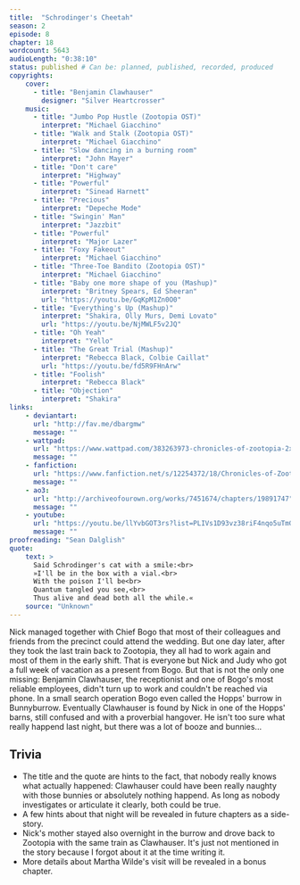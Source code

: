 ```yaml
---
title:  "Schrodinger's Cheetah"
season: 2
episode: 8
chapter: 18
wordcount: 5643
audioLength: "0:38:10"
status: published # Can be: planned, published, recorded, produced
copyrights:
    cover:
      - title: "Benjamin Clawhauser"
        designer: "Silver Heartcrosser"
    music:
      - title: "Jumbo Pop Hustle (Zootopia OST)"
        interpret: "Michael Giacchino"
      - title: "Walk and Stalk (Zootopia OST)"
        interpret: "Michael Giacchino"
      - title: "Slow dancing in a burning room"
        interpret: "John Mayer"
      - title: "Don't care"
        interpret: "Highway"
      - title: "Powerful"
        interpret: "Sinead Harnett"
      - title: "Precious"
        interpret: "Depeche Mode"
      - title: "Swingin' Man"
        interpret: "Jazzbit"
      - title: "Powerful"
        interpret: "Major Lazer"
      - title: "Foxy Fakeout"
        interpret: "Michael Giacchino"
      - title: "Three-Toe Bandito (Zootopia OST)"
        interpret: "Michael Giacchino"
      - title: "Baby one more shape of you (Mashup)"
        interpret: "Britney Spears, Ed Sheeran"
        url: "https://youtu.be/GqKpM1Zn0O0"
      - title: "Everything's Up (Mashup)"
        interpret: "Shakira, Olly Murs, Demi Lovato"
        url: "https://youtu.be/NjMWLF5v2JQ"
      - title: "Oh Yeah"
        interpret: "Yello"
      - title: "The Great Trial (Mashup)"
        interpret: "Rebecca Black, Colbie Caillat"
        url: "https://youtu.be/fd5R9FHnArw"
      - title: "Foolish"
        interpret: "Rebecca Black"
      - title: "Objection"
        interpret: "Shakira"
links:
    - deviantart:
      url: "http://fav.me/dbargmw"
      message: ""
    - wattpad:
      url: "https://www.wattpad.com/383263973-chronicles-of-zootopia-2x08-schrodinger%27s-cheetah"
      message: ""
    - fanfiction:
      url: "https://www.fanfiction.net/s/12254372/18/Chronicles-of-Zootopia"
      message: ""
    - ao3:
      url: "http://archiveofourown.org/works/7451674/chapters/19891747"
      message: ""
    - youtube:
      url: "https://youtu.be/llYvbGOT3rs?list=PLIVs1D93vz38riF4nqo5uTmGpoU1yWeko"
      message: ""
proofreading: "Sean Dalglish"
quote:
    text: > 
      Said Schrodinger's cat with a smile:<br>
      »I'll be in the box with a vial.<br>
      With the poison I'll be<br>
      Quantum tangled you see,<br>
      Thus alive and dead both all the while.«
    source: "Unknown"
---
```

Nick managed together with Chief Bogo that most of their colleagues and friends from the precinct could attend the wedding. But one day later, after they took the last train back to Zootopia, they all had to work again and most of them in the early shift. That is everyone but Nick and Judy who got a full week of vacation as a present from Bogo. But that is not the only one missing: Benjamin Clawhauser, the receptionist and one of Bogo's most reliable employees, didn't turn up to work and couldn't be reached via phone. In a small search operation Bogo even called the Hopps' burrow in Bunnyburrow. Eventually Clawhauser is found by Nick in one of the Hopps' barns, still confused and with a proverbial hangover. He isn't too sure what really happend last night, but there was a lot of booze and bunnies...

## Trivia
 * The title and the quote are hints to the fact, that nobody really knows what actually happened: Clawhauser could have been really naughty with those bunnies or absolutely nothing happend. As long as nobody investigates or articulate it clearly, both could be true.
 * A few hints about that night will be revealed in future chapters as a side-story.
 * Nick's mother stayed also overnight in the burrow and drove back to Zootopia with the same train as Clawhauser. It's just not mentioned in the story because I forgot about it at the time writing it.
 * More details about Martha Wilde's visit will be revealed in a bonus chapter.